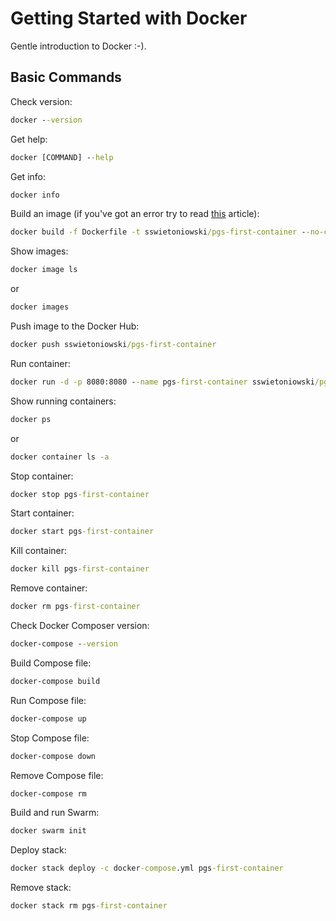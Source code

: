 # Getting Started with Docker

Gentle introduction to Docker :-).

## Basic Commands

Check version:

```cmd
docker --version
```

Get help:

```cmd
docker [COMMAND] --help
```

Get info:

```cmd
docker info
```

Build an image (if you've got an error try to read [this](https://www.baeldung.com/ops/docker-build-argument-error) article):

```cmd
docker build -f Dockerfile -t sswietoniowski/pgs-first-container --no-cache .
```

Show images:

```cmd
docker image ls
```

or

```cmd
docker images
```

Push image to the Docker Hub:

```cmd
docker push sswietoniowski/pgs-first-container
```

Run container:

```cmd
docker run -d -p 8080:8080 --name pgs-first-container sswietoniowski/pgs-first-container
```

Show running containers:

```cmd
docker ps
```

or

```cmd
docker container ls -a
```

Stop container:

```cmd
docker stop pgs-first-container
```

Start container:

```cmd
docker start pgs-first-container
```

Kill container:

```cmd
docker kill pgs-first-container
```

Remove container:

```cmd
docker rm pgs-first-container
```

Check Docker Composer version:

```cmd
docker-compose --version
```

Build Compose file:

```cmd
docker-compose build
```

Run Compose file:

```cmd
docker-compose up
```

Stop Compose file:

```cmd
docker-compose down
```

Remove Compose file:

```cmd
docker-compose rm
```

Build and run Swarm:

```cmd
docker swarm init
```

Deploy stack:

```cmd
docker stack deploy -c docker-compose.yml pgs-first-container
```

Remove stack:

```cmd
docker stack rm pgs-first-container
```
